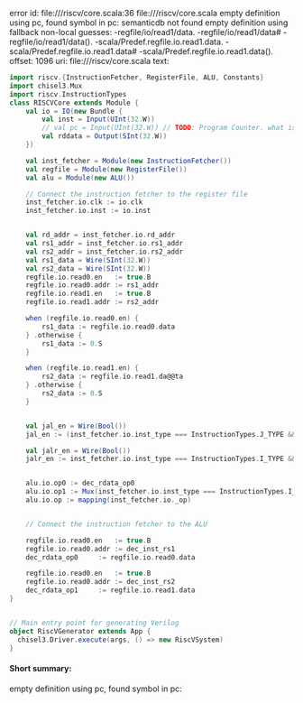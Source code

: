 error id: file://<WORKSPACE>/riscv/core.scala:36
file://<WORKSPACE>/riscv/core.scala
empty definition using pc, found symbol in pc: 
semanticdb not found
empty definition using fallback
non-local guesses:
	 -regfile/io/read1/data.
	 -regfile/io/read1/data#
	 -regfile/io/read1/data().
	 -scala/Predef.regfile.io.read1.data.
	 -scala/Predef.regfile.io.read1.data#
	 -scala/Predef.regfile.io.read1.data().
offset: 1096
uri: file://<WORKSPACE>/riscv/core.scala
text:
```scala
import riscv.{InstructionFetcher, RegisterFile, ALU, Constants}
import chisel3.Mux
import riscv.InstructionTypes
class RISCVCore extends Module {
	val io = IO(new Bundle {
		val inst = Input(UInt(32.W))
		// val pc = Input(UInt(32.W)) // TODO: Program Counter. what is its size? 32 bits? is it necessary in chisel?
  		val rddata = Output(SInt(32.W))
	})

	val inst_fetcher = Module(new InstructionFetcher())	
	val regfile = Module(new RegisterFile())
	val alu = Module(new ALU())

	// Connect the instruction fetcher to the register file
	inst_fetcher.io.clk := io.clk
	inst_fetcher.io.inst := io.inst


	val rd_addr = inst_fetcher.io.rd_addr
	val rs1_addr = inst_fetcher.io.rs1_addr
	val rs2_addr = inst_fetcher.io.rs2_addr
	val rs1_data = Wire(SInt(32.W))
	val rs2_data = Wire(SInt(32.W))
	regfile.io.read0.en   := true.B
	regfile.io.read0.addr := rs1_addr
	regfile.io.read1.en   := true.B
	regfile.io.read1.addr := rs2_addr

	when (regfile.io.read0.en) {
		rs1_data := regfile.io.read0.data
	} .otherwise {
		rs1_data := 0.S
	}

	when (regfile.io.read1.en) {
		rs2_data := regfile.io.read1.da@@ta
	} .otherwise {
		rs2_data := 0.S
	}


	val jal_en = Wire(Bool())
	jal_en := (inst_fetcher.io.inst_type === InstructionTypes.J_TYPE && inst_fetcher.io._op === Instructions.J_I_JAL)

	val jalr_en = Wire(Bool())
	jalr_en := inst_fetcher.io.inst_type === InstructionTypes.I_TYPE && inst_fetcher.io._op === Instructions.I_JALR


	alu.io.op0 := dec_rdata_op0
	alu.io.op1 := Mux(inst_fetcher.io.inst_type === InstructionTypes.I_TYPE, rd_data, dec_op1)
	alu.io.op := mapping(inst_fetcher.io._op)


	// Connect the instruction fetcher to the ALU

	regfile.io.read0.en   := true.B
	regfile.io.read0.addr := dec_inst_rs1
	dec_rdata_op0     := regfile.io.read0.data

	regfile.io.read0.en   := true.B
	regfile.io.read0.addr := dec_inst_rs2
	dec_rdata_op1     := regfile.io.read1.data
}


// Main entry point for generating Verilog
object RiscVGenerator extends App {
  chisel3.Driver.execute(args, () => new RiscVSystem)
}
```


#### Short summary: 

empty definition using pc, found symbol in pc: 